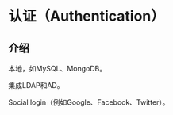 
# 认证（Authentication）

## 介绍

本地，如MySQL、MongoDB。

集成LDAP和AD。

Social login（例如Google、Facebook、Twitter）。